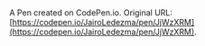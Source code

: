 # 

A Pen created on CodePen.io. Original URL: [https://codepen.io/JairoLedezma/pen/JjWzXRM](https://codepen.io/JairoLedezma/pen/JjWzXRM).


